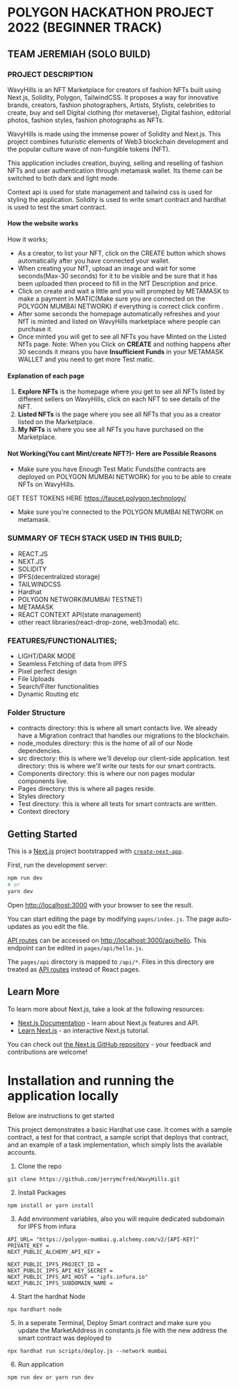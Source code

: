 
# POLYGON HACKATHON PROJECT 2022 (BEGINNER TRACK)
## TEAM JEREMIAH (SOLO BUILD)


### PROJECT DESCRIPTION
WavyHills is an NFT Marketplace for creators of fashion NFTs built using Next.js, Solidity, Polygon, TailwindCSS.
It proposes a way for innovative brands, creators, fashion photographers, Artists, Stylists, celebrities to create, buy and sell Digital clothing (for metaverse), Digital fashion, editorial photos, fashion styles, fashion photographs as NFTs.



WavyHills is made using the immense power of Solidity and Next.js. This project combines futuristic elements of Web3 blockchain development and the popular culture wave of non-fungible tokens (NFT).

This application includes creation, buying, selling and reselling of fashion NFTs and user authentication through metamask wallet. Its theme can be switched to both dark and light mode. 

Context api is used for state management and tailwind css is used for styling the application. Solidity is used to write smart contract and hardhat is used to test the smart contract.




#### How the website works
How it works;
- As a creator, to list your NFT, click on the CREATE button which shows automatically after you have connected your wallet.
- When creating your NfT, upload an image and wait for some seconds(Max-30 seconds) for it to be visible and be sure that it has been uploaded then proceed to fill in the NfT Description and price.
- Click on create and wait a little and you will prompted by METAMASK to make a payment in MATIC(Make sure you are connected on the POLYGON MUMBAI NETWORK) if everything is correct click confirm .
- After some seconds the homepage automatically refreshes and your NfT is minted and listed on WavyHills marketplace where people can purchase it.
- Once minted you will get to see all NFTs you have Minted on the Listed NfTs page.
Note: When you Click on **CREATE** and nothing happens after 30 seconds it means you have **Insufficient Funds** in your METAMASK WALLET and you need to get more Test matic.





#### Explanation of each page
1. **Explore NFTs** is the homepage where you get to see all NFTs listed by different sellers on WavyHills, click on each NFT to see details of the NFT.
2. **Listed NFTs** is the page where you see all NFTs that you as a creator listed on the Marketplace.
3. **My NFTs** is where you see all NFTs you have purchased on the Marketplace.





#### Not Working(You cant Mint/create NFT?)- Here are Possible Reasons
- Make sure you have Enough Test Matic Funds(the contracts are deployed on POLYGON MUMBAI NETWORK) for you to be able to create NFTs on WavyHills. 

GET TEST TOKENS HERE https://faucet.polygon.technology/

- Make sure you're connected to the POLYGON MUMBAI NETWORK on metamask.



### SUMMARY OF TECH STACK USED IN THIS BUILD;
- REACT.JS
- NEXT.JS
- SOLIDITY
- IPFS(decentralized storage)
- TAILWINDCSS
- Hardhat
- POLYGON NETWORK(MUMBAI TESTNET)
- METAMASK
- REACT CONTEXT API(state management)
- other react libraries(react-drop-zone, web3modal) etc.




### FEATURES/FUNCTIONALITIES;
- LIGHT/DARK MODE
- Seamless Fetching of data from IPFS
- Pixel perfect design
- File Uploads
- Search/Filter functionalities
- Dynamic Routing etc




### Folder Structure
- contracts directory: this is where all smart contacts live. We already have a Migration contract that handles our migrations to the blockchain.
- node_modules directory: this is the home of all of our Node dependencies.
- src directory: this is where we'll develop our client-side application. test directory: this is where we'll write our tests for our smart contracts.
- Components directory: this is where our non pages modular components live.
- Pages directory: this is where all pages reside.
- Styles directory
- Test directory: this is where all tests for smart contracts are written.
- Context directory










## Getting Started

This is a [Next.js](https://nextjs.org/) project bootstrapped with [`create-next-app`](https://github.com/vercel/next.js/tree/canary/packages/create-next-app).

First, run the development server:

```bash
npm run dev
# or
yarn dev
```

Open [http://localhost:3000](http://localhost:3000) with your browser to see the result.

You can start editing the page by modifying `pages/index.js`. The page auto-updates as you edit the file.

[API routes](https://nextjs.org/docs/api-routes/introduction) can be accessed on [http://localhost:3000/api/hello](http://localhost:3000/api/hello). This endpoint can be edited in `pages/api/hello.js`.

The `pages/api` directory is mapped to `/api/*`. Files in this directory are treated as [API routes](https://nextjs.org/docs/api-routes/introduction) instead of React pages.

## Learn More

To learn more about Next.js, take a look at the following resources:

- [Next.js Documentation](https://nextjs.org/docs) - learn about Next.js features and API.
- [Learn Next.js](https://nextjs.org/learn) - an interactive Next.js tutorial.

You can check out [the Next.js GitHub repository](https://github.com/vercel/next.js/) - your feedback and contributions are welcome!


# Installation and running the application locally

Below are instructions to get started

This project demonstrates a basic Hardhat use case. It comes with a sample contract, a test for that contract, a sample script that deploys that contract, and an example of a task implementation, which simply lists the available accounts.

1. Clone the repo

```shell
git clone https://github.com/jerrymcfred/WavyHills.git
```
2. Install Packages

```shell
npm install or yarn install
```
3. Add environment variables, also you will require dedicated subdomain for IPFS from infura

```shell
API_URL= "https://polygon-mumbai.g.alchemy.com/v2/[API-KEY]"
PRIVATE_KEY = 
NEXT_PUBLIC_ALCHEMY_API_KEY = 

NEXT_PUBLIC_IPFS_PROJECT_ID = 
NEXT_PUBLIC_IPFS_API_KEY_SECRET = 
NEXT_PUBLIC_IPFS_API_HOST = "ipfs.infura.io" 
NEXT_PUBLIC_IPFS_SUBDOMAIN_NAME = 
```
4. Start the hardhat Node

```shell
npx hardhart node
```

5. In a seperate Terminal, Deploy Smart contract and make sure you update the MarketAddress in constants.js file with the new address the smart contract was deployed to

```shell
npx hardhat run scripts/deploy.js --network mumbai
```
6. Run application

```shell
npm run dev or yarn run dev
```
